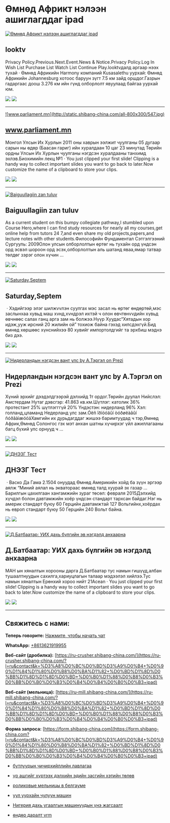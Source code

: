 # Өмнөд Африкт нэлээн ашиглагддаг ipad

<a href="https://swt.shibang-china.com/?l=ru&img&k=%D3%A8%D0%BC%D0%BD%D3%A9%D0%B4+%D0%90%D1%84%D1%80%D0%B8%D0%BA%D1%82+%D0%BD%D1%8D%D0%BB%D1%8D%D1%8D%D0%BD+%D0%B0%D1%88%D0%B8%D0%B3%D0%BB%D0%B0%D0%B3%D0%B4%D0%B4%D0%B0%D0%B3+ipad" target="_blank">![Өмнөд Африкт нэлээн ашиглагддаг ipad](http://static.shibang-china.com/all-800x300/953.jpg)</a>

## looktv
Privacy Policy.Previous.Next.Event.News &amp; Notice.Privacy Policy.Log In Wish List Purchase List Watch List Continue Play.looktvдалд аргаар нээх тухай&nbsp;&#0183;&#32;Өмнөд Африкийн Harmony компаний Kusasalethu уурхай: Өмнөд Африкийн Johannesburg хотоос баруун зүгт 7.5 км зайд оршдог.Газрын гадаргаас доош 3.276 км ийн гүнд олборлолт явуулаад байгаа уурхай юм.


<a href="https://whatsapp.shibangsoft.com/WhatsApp.php" target="_blank" title="WhatsApp">![](http://static.shibang-china.com/icon/whatsapp.png)</a> <a href="https://swt.shibang-china.com/?l=ru&icon&k=%D3%A8%D0%BC%D0%BD%D3%A9%D0%B4+%D0%90%D1%84%D1%80%D0%B8%D0%BA%D1%82+%D0%BD%D1%8D%D0%BB%D1%8D%D1%8D%D0%BD+%D0%B0%D1%88%D0%B8%D0%B3%D0%BB%D0%B0%D0%B3%D0%B4%D0%B4%D0%B0%D0%B3+ipad" target="_blank">![](http://static.shibang-china.com/icon/chat-ru.png)</a>

---

<a href="https://swt.shibang-china.com/?l=ru&img&k=%D3%A8%D0%BC%D0%BD%D3%A9%D0%B4+%D0%90%D1%84%D1%80%D0%B8%D0%BA%D1%82+%D0%BD%D1%8D%D0%BB%D1%8D%D1%8D%D0%BD+%D0%B0%D1%88%D0%B8%D0%B3%D0%BB%D0%B0%D0%B3%D0%B4%D0%B4%D0%B0%D0%B3+ipad" target="_blank">![www.parliament.mn](http://static.shibang-china.com/all-800x300/547.jpg)</a>

## www.parliament.mn
Монгол Улсын Их Хурлын 2011 оны хаврын ээлжит чуулганы 05 дугаар сарын ны өдөр (Баасан гариг) ийн хуралдаан 10 цаг 23 минутад Төрийн ордны Улсын Их Хурлын чуулганы нэгдсэн хуралдааны танхимд эхлэв.Биохимийн лекц №1&nbsp;&#0183;&#32;You just clipped your first slide! Clipping is a handy way to collect important slides you want to go back to later.Now customize the name of a clipboard to store your clips.


<a href="https://whatsapp.shibangsoft.com/WhatsApp.php" target="_blank" title="WhatsApp">![](http://static.shibang-china.com/icon/whatsapp.png)</a> <a href="https://swt.shibang-china.com/?l=ru&icon&k=%D3%A8%D0%BC%D0%BD%D3%A9%D0%B4+%D0%90%D1%84%D1%80%D0%B8%D0%BA%D1%82+%D0%BD%D1%8D%D0%BB%D1%8D%D1%8D%D0%BD+%D0%B0%D1%88%D0%B8%D0%B3%D0%BB%D0%B0%D0%B3%D0%B4%D0%B4%D0%B0%D0%B3+ipad" target="_blank">![](http://static.shibang-china.com/icon/chat-ru.png)</a>

---

<a href="https://swt.shibang-china.com/?l=ru&img&k=%D3%A8%D0%BC%D0%BD%D3%A9%D0%B4+%D0%90%D1%84%D1%80%D0%B8%D0%BA%D1%82+%D0%BD%D1%8D%D0%BB%D1%8D%D1%8D%D0%BD+%D0%B0%D1%88%D0%B8%D0%B3%D0%BB%D0%B0%D0%B3%D0%B4%D0%B4%D0%B0%D0%B3+ipad" target="_blank">![Baiguullagiin zan tuluv](http://static.shibang-china.com/all-800x300/333.jpg)</a>

## Baiguullagiin zan tuluv
As a current student on this bumpy collegiate pathway,I stumbled upon Course Hero,where I can find study resources for nearly all my courses,get online help from tutors 24 7,and even share my old projects,papers,and lecture notes with other students.Философийн Фундаментал Сэтгэлгээний Сургууль: 2009Олон улсын олборлолтын өртөг нь тухайн орд үндсэн орд эсвэл шороон орд эсэх,олборлолтын аль шатанд яваа,ямар татвар төлдөг зэрэг олон хүчин …


<a href="https://whatsapp.shibangsoft.com/WhatsApp.php" target="_blank" title="WhatsApp">![](http://static.shibang-china.com/icon/whatsapp.png)</a> <a href="https://swt.shibang-china.com/?l=ru&icon&k=%D3%A8%D0%BC%D0%BD%D3%A9%D0%B4+%D0%90%D1%84%D1%80%D0%B8%D0%BA%D1%82+%D0%BD%D1%8D%D0%BB%D1%8D%D1%8D%D0%BD+%D0%B0%D1%88%D0%B8%D0%B3%D0%BB%D0%B0%D0%B3%D0%B4%D0%B4%D0%B0%D0%B3+ipad" target="_blank">![](http://static.shibang-china.com/icon/chat-ru.png)</a>

---

<a href="https://swt.shibang-china.com/?l=ru&img&k=%D3%A8%D0%BC%D0%BD%D3%A9%D0%B4+%D0%90%D1%84%D1%80%D0%B8%D0%BA%D1%82+%D0%BD%D1%8D%D0%BB%D1%8D%D1%8D%D0%BD+%D0%B0%D1%88%D0%B8%D0%B3%D0%BB%D0%B0%D0%B3%D0%B4%D0%B4%D0%B0%D0%B3+ipad" target="_blank">![Saturday,Septem](http://static.shibang-china.com/all-800x300/254.jpg)</a>

## Saturday,Septem
&nbsp;&#0183;&#32;Хэдийгээр элэг шилжvvлэн суулгах мэс засал нь өртөг өндөртөй,мэс заслынхаа хувьд маш хvнд,хvндрэл ихтэй ч олон өвчтөнvvдийн хүвьд өвчнөөс салах ганц арга зам нь болжээ.Нүүр Хуудас“Хятадын хор идэж,ууж ирсний 20 жилийн ой” тохиож байна гэхэд хилсдэхгүй.Бид өмнөд хөршөөс хүнснийхээ 80 хувийг импортолдгийг та эрхбиш мэднэ биз дээ.


<a href="https://whatsapp.shibangsoft.com/WhatsApp.php" target="_blank" title="WhatsApp">![](http://static.shibang-china.com/icon/whatsapp.png)</a> <a href="https://swt.shibang-china.com/?l=ru&icon&k=%D3%A8%D0%BC%D0%BD%D3%A9%D0%B4+%D0%90%D1%84%D1%80%D0%B8%D0%BA%D1%82+%D0%BD%D1%8D%D0%BB%D1%8D%D1%8D%D0%BD+%D0%B0%D1%88%D0%B8%D0%B3%D0%BB%D0%B0%D0%B3%D0%B4%D0%B4%D0%B0%D0%B3+ipad" target="_blank">![](http://static.shibang-china.com/icon/chat-ru.png)</a>

---

<a href="https://swt.shibang-china.com/?l=ru&img&k=%D3%A8%D0%BC%D0%BD%D3%A9%D0%B4+%D0%90%D1%84%D1%80%D0%B8%D0%BA%D1%82+%D0%BD%D1%8D%D0%BB%D1%8D%D1%8D%D0%BD+%D0%B0%D1%88%D0%B8%D0%B3%D0%BB%D0%B0%D0%B3%D0%B4%D0%B4%D0%B0%D0%B3+ipad" target="_blank">![Нидерландын нэгдсэн вант улс by А.Тэргэл on Prezi](http://static.shibang-china.com/all-800x300/1276.jpg)</a>

## Нидерландын нэгдсэн вант улс by А.Тэргэл on Prezi
Хүний эрхийг дээдэлдгээрэй дэлхийд 1т ордог.Төрийн дуулал Нийслэл: Амстердам Нутаг дэвсгэр: 41.863 кв.км.Шүтлэг: католик 36% протестант 25% шүтлэгггүй 20% Үндэстэн: нидерланд 96% Хэл: голланд,цламанд Недерланд улс зам.&#211;&#235;&#241; &#238;&#240;&#237;&#243;&#243;&#228;&#251;&#237; &#242;&#243;&#240;&#248;&#235;&#224;&#227;&#251;&#237; &#241;&#243;&#240;&#227;&#224;&#236;&#230;&#243;&#243;&#228;Хамгийн их дурьдагддаг жишээ баримтуудад ч тэр,Өмнөд Африк,Өмнөд Солонгос гэх мэт анхан шатны хүчирхэг үйл ажиллагааны багц бүхий улс орнууд ч …


<a href="https://whatsapp.shibangsoft.com/WhatsApp.php" target="_blank" title="WhatsApp">![](http://static.shibang-china.com/icon/whatsapp.png)</a> <a href="https://swt.shibang-china.com/?l=ru&icon&k=%D3%A8%D0%BC%D0%BD%D3%A9%D0%B4+%D0%90%D1%84%D1%80%D0%B8%D0%BA%D1%82+%D0%BD%D1%8D%D0%BB%D1%8D%D1%8D%D0%BD+%D0%B0%D1%88%D0%B8%D0%B3%D0%BB%D0%B0%D0%B3%D0%B4%D0%B4%D0%B0%D0%B3+ipad" target="_blank">![](http://static.shibang-china.com/icon/chat-ru.png)</a>

---

<a href="https://swt.shibang-china.com/?l=ru&img&k=%D3%A8%D0%BC%D0%BD%D3%A9%D0%B4+%D0%90%D1%84%D1%80%D0%B8%D0%BA%D1%82+%D0%BD%D1%8D%D0%BB%D1%8D%D1%8D%D0%BD+%D0%B0%D1%88%D0%B8%D0%B3%D0%BB%D0%B0%D0%B3%D0%B4%D0%B4%D0%B0%D0%B3+ipad" target="_blank">![ДНЭЗГ Тест](http://static.shibang-china.com/all-800x300/39.jpg)</a>

## ДНЭЗГ Тест
&nbsp;&#0183;&#32;Васко Да Гама 2.1504 онуудад Өмнөд Америкийн хойд ба зүүн эргээр аялж “Миний аялал нь экватораас өмнөд талд хуурай эх газар …Барилгын цахилгаан хангамжийн зураг төсөл: февраля 2015Дэлхийд хүчдэл болон давтамжийн хоёр үндсэн стандарт тархсан байдаг.Нэг нь америк стандарт буюу 60 Герцийн давтамжтай 127 Вольтийнх,хоёрдах нь европ стандарт буюу 50 Герцийн 240 Вольт байна.


<a href="https://whatsapp.shibangsoft.com/WhatsApp.php" target="_blank" title="WhatsApp">![](http://static.shibang-china.com/icon/whatsapp.png)</a> <a href="https://swt.shibang-china.com/?l=ru&icon&k=%D3%A8%D0%BC%D0%BD%D3%A9%D0%B4+%D0%90%D1%84%D1%80%D0%B8%D0%BA%D1%82+%D0%BD%D1%8D%D0%BB%D1%8D%D1%8D%D0%BD+%D0%B0%D1%88%D0%B8%D0%B3%D0%BB%D0%B0%D0%B3%D0%B4%D0%B4%D0%B0%D0%B3+ipad" target="_blank">![](http://static.shibang-china.com/icon/chat-ru.png)</a>

---

<a href="https://swt.shibang-china.com/?l=ru&img&k=%D3%A8%D0%BC%D0%BD%D3%A9%D0%B4+%D0%90%D1%84%D1%80%D0%B8%D0%BA%D1%82+%D0%BD%D1%8D%D0%BB%D1%8D%D1%8D%D0%BD+%D0%B0%D1%88%D0%B8%D0%B3%D0%BB%D0%B0%D0%B3%D0%B4%D0%B4%D0%B0%D0%B3+ipad" target="_blank">![Д.Батбаатар: УИХ дахь бүлгийн эв нэгдэлд анхаарна](http://static.shibang-china.com/all-800x300/1373.jpg)</a>

## Д.Батбаатар: УИХ дахь бүлгийн эв нэгдэлд анхаарна
МАН ын хяналтын хорооны дарга Д.Батбаатар тус намын гишүүд,албан тушаалтнуудын сахилга,хариуцлагын талаар мэдээлэл хийлээ.Тус намын хяналтын Ерөнхий хороо нийт 21Acean&nbsp;&#0183;&#32;You just clipped your first slide! Clipping is a handy way to collect important slides you want to go back to later.Now customize the name of a clipboard to store your clips.


<a href="https://whatsapp.shibangsoft.com/WhatsApp.php" target="_blank" title="WhatsApp">![](http://static.shibang-china.com/icon/whatsapp.png)</a> <a href="https://swt.shibang-china.com/?l=ru&icon&k=%D3%A8%D0%BC%D0%BD%D3%A9%D0%B4+%D0%90%D1%84%D1%80%D0%B8%D0%BA%D1%82+%D0%BD%D1%8D%D0%BB%D1%8D%D1%8D%D0%BD+%D0%B0%D1%88%D0%B8%D0%B3%D0%BB%D0%B0%D0%B3%D0%B4%D0%B4%D0%B0%D0%B3+ipad" target="_blank">![](http://static.shibang-china.com/icon/chat-ru.png)</a>

---
## Свяжитесь с нами:

**Теперь говорите:** [Нажмите, чтобы начать чат](https://swt.shibang-china.com?l=ru&contact&k=%D3%A8%D0%BC%D0%BD%D3%A9%D0%B4+%D0%90%D1%84%D1%80%D0%B8%D0%BA%D1%82+%D0%BD%D1%8D%D0%BB%D1%8D%D1%8D%D0%BD+%D0%B0%D1%88%D0%B8%D0%B3%D0%BB%D0%B0%D0%B3%D0%B4%D0%B4%D0%B0%D0%B3+ipad)

**WhatsApp:**  [+8613621919955](https://whatsapp.shibangsoft.com/WhatsApp.php)

**Веб-сайт (дробилка):** [https://ru-crusher.shibang-china.com/](https://ru-crusher.shibang-china.com/?l=ru&contact&k=%D3%A8%D0%BC%D0%BD%D3%A9%D0%B4+%D0%90%D1%84%D1%80%D0%B8%D0%BA%D1%82+%D0%BD%D1%8D%D0%BB%D1%8D%D1%8D%D0%BD+%D0%B0%D1%88%D0%B8%D0%B3%D0%BB%D0%B0%D0%B3%D0%B4%D0%B4%D0%B0%D0%B3+ipad)

**Веб-сайт (мельница):** [https://ru-mill.shibang-china.com/](https://ru-mill.shibang-china.com/?l=ru&contact&k=%D3%A8%D0%BC%D0%BD%D3%A9%D0%B4+%D0%90%D1%84%D1%80%D0%B8%D0%BA%D1%82+%D0%BD%D1%8D%D0%BB%D1%8D%D1%8D%D0%BD+%D0%B0%D1%88%D0%B8%D0%B3%D0%BB%D0%B0%D0%B3%D0%B4%D0%B4%D0%B0%D0%B3+ipad)

**Форма запроса:** [https://form.shibang-china.com](https://form.shibang-china.com?l=ru&contact&k=%D3%A8%D0%BC%D0%BD%D3%A9%D0%B4+%D0%90%D1%84%D1%80%D0%B8%D0%BA%D1%82+%D0%BD%D1%8D%D0%BB%D1%8D%D1%8D%D0%BD+%D0%B0%D1%88%D0%B8%D0%B3%D0%BB%D0%B0%D0%B3%D0%B4%D0%B4%D0%B0%D0%B3+ipad)

* [бутлуурын чичирхийллийн лавлагаа](../129/%D0%B1%D1%83%D1%82%D0%BB%D1%83%D1%83%D1%80%D1%8B%D0%BD%20%D1%87%D0%B8%D1%87%D0%B8%D1%80%D1%85%D0%B8%D0%B9%D0%BB%D0%BB%D0%B8%D0%B9%D0%BD%20%D0%BB%D0%B0%D0%B2%D0%BB%D0%B0%D0%B3%D0%B0%D0%B0.md)

* [үр ашгийг хүртээх дэлхийн эдийн засгийн хэтийн төлөв](../126/%D2%AF%D1%80%20%D0%B0%D1%88%D0%B3%D0%B8%D0%B9%D0%B3%20%D1%85%D2%AF%D1%80%D1%82%D1%8D%D1%8D%D1%85%20%D0%B4%D1%8D%D0%BB%D1%85%D0%B8%D0%B9%D0%BD%20%D1%8D%D0%B4%D0%B8%D0%B9%D0%BD%20%D0%B7%D0%B0%D1%81%D0%B3%D0%B8%D0%B9%D0%BD%20%D1%85%D1%8D%D1%82%D0%B8%D0%B9%D0%BD%20%D1%82%D3%A9%D0%BB%D3%A9%D0%B2.md)

* [роликовые мельницы в белгауме](../126/%D1%80%D0%BE%D0%BB%D0%B8%D0%BA%D0%BE%D0%B2%D1%8B%D0%B5%20%D0%BC%D0%B5%D0%BB%D1%8C%D0%BD%D0%B8%D1%86%D1%8B%20%D0%B2%20%D0%B1%D0%B5%D0%BB%D0%B3%D0%B0%D1%83%D0%BC%D0%B5.md)

* [уул уурхайн чулуун машин](../128/%D1%83%D1%83%D0%BB%20%D1%83%D1%83%D1%80%D1%85%D0%B0%D0%B9%D0%BD%20%D1%87%D1%83%D0%BB%D1%83%D1%83%D0%BD%20%D0%BC%D0%B0%D1%88%D0%B8%D0%BD.md)

* [Нигерия дахь угаалгын машинуудын үнэ жагсаалт](../128/%D0%9D%D0%B8%D0%B3%D0%B5%D1%80%D0%B8%D1%8F%20%D0%B4%D0%B0%D1%85%D1%8C%20%D1%83%D0%B3%D0%B0%D0%B0%D0%BB%D0%B3%D1%8B%D0%BD%20%D0%BC%D0%B0%D1%88%D0%B8%D0%BD%D1%83%D1%83%D0%B4%D1%8B%D0%BD%20%D2%AF%D0%BD%D1%8D%20%D0%B6%D0%B0%D0%B3%D1%81%D0%B0%D0%B0%D0%BB%D1%82.md)

* [өндөр даралт vrm](../128/%D3%A9%D0%BD%D0%B4%D3%A9%D1%80%20%D0%B4%D0%B0%D1%80%D0%B0%D0%BB%D1%82%20vrm.md)